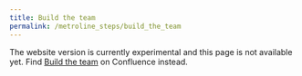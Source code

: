 ```yaml
---
title: Build the team
permalink: /metroline_steps/build_the_team
---
```


The website version is currently experimental and this page is not available yet. Find [Build the team](https://health-ri.atlassian.net/wiki/spaces/FSD/pages/273350662/Metroline+Step+Build+the+team) on Confluence instead.
